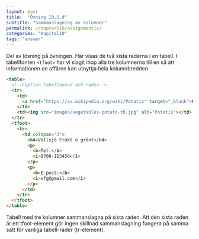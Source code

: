 ```yaml
---
layout: post
title:  "Övning 10.1.d"
subtitle: "Sammanslagning av kolumner"
permalink: /chapter110/assignment1c/
categories: "Kapitel10"
tags: "answer"
---
```

Del av lösning på övningen. Här visas de två sista raderna i en tabell. I tabellfonten `<tfoot>` har vi slagit ihop alla tre kolumnerna till en så att informationen on affären kan utnyttja hela kolumnbredden.

```HTML
<table>
  <!--Caption tabellhuvud och rader-->
  <tr>
    <td>
      <a href="https://sv.wikipedia.org/wiki/Potatis" target="_blank">Potatis</a>
    </td>
    <td><img src="images/vegetables-potato-th.jpg" alt="Potatis"></td>
  </tr>
  <tfoot>
    <tr>
      <td colspan="3">
        <h4>Vollsjö Frukt o grönt</h4>
        <p>
          <b>Tel:</b>
          <i>0708-123456</i>
        </p>
        <p>
          <b>E-post:</b>
          <i>vfg@gmail.com</i>
        </p>
      </td>
    </tr>
  </tfoot>
</table>
```
<figcaption>Tabell med tre kolumner sammanslagna på sista raden. Att den sista raden är ett tfoot-element gör ingen skillnad sammanslagning fungera på samma sätt för vanliga tabell-rader (tr-element).</figcaption>
